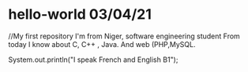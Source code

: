 # hello-world 03/04/21
//My first repository
I'm from Niger, software engineering student 
From today I know about C, C++ , Java. 
And web (PHP,MySQL.

System.out.println("I speak French and English B1");
